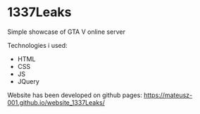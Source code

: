 # 1337Leaks
Simple showcase of GTA V online server

Technologies i used:
- HTML
- CSS
- JS
- JQuery

Website has been developed on github pages: 
https://mateusz-001.github.io/website_1337Leaks/
